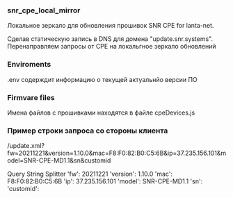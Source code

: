 ### snr_cpe_local_mirror
Локальное зеркало для обновления прошивок SNR CPE for lanta-net.

Сделав статическую запись в DNS для домена "update.snr.systems". 
Перенаправляем запросы от CPE на локальгное зеркало обновлений

### Enviroments
.env содерждит информацию о текущей актуальнйо версии ПО

### Firmvare files
Имена файлов с прошивками находятся в файле cpeDevices.js 

### Пример строки запроса со стороны клиента    
/update.xml?fw=20211221&version=1.10.0&mac=F8:F0:82:B0:C5:6B&ip=37.235.156.101&model=SNR-CPE-MD1.1&sn&customid

Query String Splitter
'fw':
20211221
'version':
1.10.0
'mac':
F8:F0:82:B0:C5:6B
'ip':
37.235.156.101
'model':
SNR-CPE-MD1.1
'sn':
'customid':